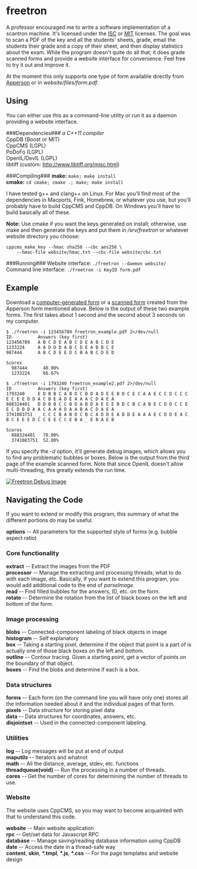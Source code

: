 freetron
========
A professor encouraged me to write a software implementation of a scantron
machine. It's licensed under the [ISC](http://floft.net/files/isc-license.txt)
or [MIT](http://floft.net/files/mit-license.txt) licenses. The goal was to scan
a PDF of the key and all the students' sheets, grade, email the students their
grade and a copy of their sheet, and then display statistics about the exam.
While the program doesn't quite do all that, it does grade scanned forms
and provide a website interface for convenience. Feel free to try it out and
improve it.

At the moment this only supports one type of form available directly from
[Apperson](https://ssl1.appersonsecure.com/pdfs/common/29240.PDF) or in
*website/files/form.pdf*.

Using
-----
You can either use this as a command-line utility or run it as a daemon
providing a website interface.

###Dependencies###
*a C++11 compiler*  
CppDB (Boost or MIT)  
CppCMS (LGPL)  
PoDoFo (LGPL)  
OpenIL/DevIL (LGPL)  
libtiff (custom: http://www.libtiff.org/misc.html)  

###Compiling###
**make:** ``make; make install``  
**cmake:** ``cd cmake; cmake .; make; make install``

I have tested g++ and clang++ on Linux. For Mac you'll find most of the
dependencies in Macports, Fink, Homebrew, or whatever you use, but you'll
probably have to build CppCMS and CppDB. On Windows you'll have to build
basically all of these.

**Note:** Use cmake if you want the keys generated on install; otherwise,
use make and then generate the keys and put them in */srv/freetron* or
whatever website directory you choose:

    cppcms_make_key --hmac sha256 --cbc aes256 \
        --hmac-file website/hmac.txt --cbc-file website/cbc.txt

###Running###
Website interface: ``./freetron --daemon website/``  
Command line interface: ``./freetron -i KeyID form.pdf``

Example
-------
Download a [computer-generated
form](https://github.com/floft/freetron/raw/master/examples/freetron_example.pdf) or a [scanned
form](https://github.com/floft/freetron/raw/master/examples/freetron_example2.pdf) created from the Apperson
form mentioned above. Below is the output of these two example forms. The first
takes about 1 second and the second about 3 seconds on my computer.

    $ ./freetron -i 123456789 freetron_example.pdf 2>/dev/null
    ID          Answers (key first)
    123456789   A B C D E A B C D E A B C D E
    1233224     A A D D D A B C D E A B B C E
    987444      A B C D E E D C B A B C D E D

    Scores
      987444      40.00%
      1233224     66.67%

    $ ./freetron -i 1793240 freetron_example2.pdf 2>/dev/null
    ID          Answers (key first)
    1793240     E D B B C A B D C B D A D E E B D C E C A A E C C D C C C E C E E D D A C B E A D E A A A C D A E A
    888324401   D D B B C C B D A B D A E E E B D C B C A B E C D D C C E E C D D D A A C A A A D A A B A C D A E A
    3741083751  _ C C C B A B D C B C A D D E A D D E A A A E C D D E A C B C E E E D C C E E C C E B A _ E B A E B

    Scores
      888324401   70.00%
      3741083751  52.00%

If you specify the *-d* option, it'll generate debug images, which allows you
to find any problematic bubbles or boxes. Below is the output from the third
page of the example scanned form. Note that since OpenIL doesn't allow
multi-threading, this greatly extends the run time.

[![Freetron Debug Image](https://raw.githubusercontent.com/floft/freetron/master/examples/freetron_debug.jpg)](https://raw.githubusercontent.com/floft/freetron/master/examples/freetron\_debug.png)

Navigating the Code
-------------------
If you want to extend or modify this program, this summary of what the
different portions do may be useful.
  
**options** -- All parameters for the supported style of forms (e.g. bubble
aspect ratio)  

### Core functionality
**extract** -- Extract the images from the PDF  
**processor** -- Manage the extracting and processing threads, what to do with
each image, etc.  Basically, if you want to extend this program, you would add
additional code to the end of *parseImage*.  
**read** -- Find filled bubbles for the answers, ID, etc. on the form.  
**rotate** -- Determine the rotation from the list of black boxes on the left
and bottom of the form.  

### Image processing
**blobs** -- Connected-component labeling of black objects in image  
**histogram** -- Self explanatory  
**box** -- Taking a starting pixel, determine if the object that point is a
part of is actually one of those black boxes on the left and bottom.  
**outline** -- Contour tracing. Given a starting point, get a vector of points
on the boundary of that object.  
**boxes** -- Find the blobs and determine if each is a box.  

### Data structures
**forms** -- Each form (on the command line you will have only one) stores all
the information needed about it and the individual pages of that form.  
**pixels** -- Data structure for storing pixel data  
**data** -- Data structures for coordinates, answers, etc.  
**disjointset** -- Used in the connected-component labeling.  

### Utilities
**log** -- Log messages will be put at end of output  
**maputils** -- Iterators and whatnot  
**math** -- All the distance, average, stdev, etc. functions  
**threadqueue(void)** -- Run the processing in a number of threads.  
**cores** -- Get the number of cores for determining the number of threads to
use.  

### Website
The website uses CppCMS, so you may want to become acquainted with that to
understand this code.

**website** -- Main website application  
**rpc** -- Get/set data for Javascript RPC  
**database** -- Manage saving/reading database information using CppDB  
**date** -- Access the date in a thread-safe way  
**content**, **skin**, **\*.tmpl**, **\*.js**, **\*.css** -- For the page
templates and website design  
